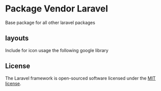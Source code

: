 # Package Vendor Laravel

Base package for all other laravel packages

## layouts

Include for icon usage the following google library <link rel="stylesheet" href="https://fonts.googleapis.com/icon?family=Material+Icons">

## License

The Laravel framework is open-sourced software licensed under the [MIT license](https://opensource.org/licenses/MIT).
